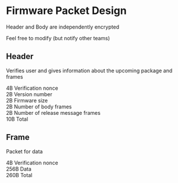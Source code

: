 # Firmware Packet Design

Header and Body are independently encrypted

Feel free to modify (but notify other teams)

## Header

Verifies user and gives information about the upcoming package and frames

 4B Verification nonce  
 2B Version number  
 2B Firmware size  
 2B Number of body frames  
 2B Number of release message frames  
10B Total

## Frame

Packet for data

  4B Verification nonce  
256B Data  
260B Total  
